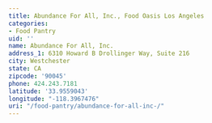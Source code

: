 ```yaml
---
title: Abundance For All, Inc., Food Oasis Los Angeles
categories:
- Food Pantry
uid: ''
name: Abundance For All, Inc.
address_1: 6310 Howard B Drollinger Way, Suite 216
city: Westchester
state: CA
zipcode: '90045'
phone: 424.243.7181
latitude: '33.9559043'
longitude: "-118.3967476"
uri: "/food-pantry/abundance-for-all-inc-/"
---
```



